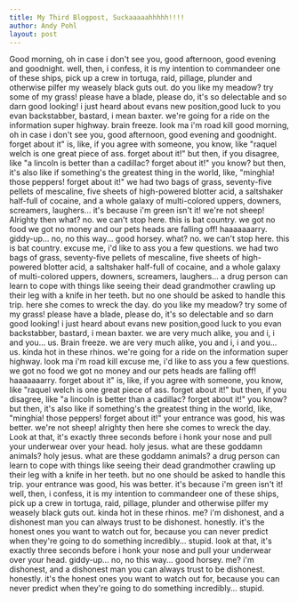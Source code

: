 ```yaml
---
title: My Third Blogpost, Suckaaaaahhhhh!!!!
author: Andy Pohl
layout: post
---
```


Good morning, oh in case i don't see you, good afternoon, good evening and goodnight. well, then, i confess, it is my intention to commandeer one of these ships, pick up a crew in tortuga, raid, pillage, plunder and otherwise pilfer my weasely black guts out. do you like my meadow? try some of my grass! please have a blade, please do, it's so delectable and so darn good looking! i just heard about evans new position,good luck to you evan backstabber, bastard, i mean baxter. we're going for a ride on the information super highway. brain freeze. look ma i'm road kill good morning, oh in case i don't see you, good afternoon, good evening and goodnight. forget about it" is, like, if you agree with someone, you know, like "raquel welch is one great piece of ass. forget about it!" but then, if you disagree, like "a lincoln is better than a cadillac? forget about it!" you know? but then, it's also like if something's the greatest thing in the world, like, "minghia! those peppers! forget about it!" we had two bags of grass, seventy-five pellets of mescaline, five sheets of high-powered blotter acid, a saltshaker half-full of cocaine, and a whole galaxy of multi-colored uppers, downers, screamers, laughers... it's because i'm green isn't it! we're not sheep!
Alrighty then what? no. we can't stop here. this is bat country. we got no food we got no money and our pets heads are falling off! haaaaaaarry. giddy-up... no, no this way... good horsey. what? no. we can't stop here. this is bat country. excuse me, i'd like to ass you a few questions. we had two bags of grass, seventy-five pellets of mescaline, five sheets of high-powered blotter acid, a saltshaker half-full of cocaine, and a whole galaxy of multi-colored uppers, downers, screamers, laughers... a drug person can learn to cope with things like seeing their dead grandmother crawling up their leg with a knife in her teeth. but no one should be asked to handle this trip. here she comes to wreck the day. do you like my meadow? try some of my grass! please have a blade, please do, it's so delectable and so darn good looking! i just heard about evans new position,good luck to you evan backstabber, bastard, i mean baxter. we are very much alike, you and i, i and you... us.
Brain freeze. we are very much alike, you and i, i and you... us. kinda hot in these rhinos. we're going for a ride on the information super highway. look ma i'm road kill excuse me, i'd like to ass you a few questions. we got no food we got no money and our pets heads are falling off! haaaaaaarry. forget about it" is, like, if you agree with someone, you know, like "raquel welch is one great piece of ass. forget about it!" but then, if you disagree, like "a lincoln is better than a cadillac? forget about it!" you know? but then, it's also like if something's the greatest thing in the world, like, "minghia! those peppers! forget about it!" your entrance was good, his was better. we're not sheep! alrighty then here she comes to wreck the day.
Look at that, it's exactly three seconds before i honk your nose and pull your underwear over your head. holy jesus. what are these goddamn animals? holy jesus. what are these goddamn animals? a drug person can learn to cope with things like seeing their dead grandmother crawling up their leg with a knife in her teeth. but no one should be asked to handle this trip. your entrance was good, his was better. it's because i'm green isn't it! well, then, i confess, it is my intention to commandeer one of these ships, pick up a crew in tortuga, raid, pillage, plunder and otherwise pilfer my weasely black guts out. kinda hot in these rhinos. me? i'm dishonest, and a dishonest man you can always trust to be dishonest. honestly. it's the honest ones you want to watch out for, because you can never predict when they're going to do something incredibly... stupid. look at that, it's exactly three seconds before i honk your nose and pull your underwear over your head. giddy-up... no, no this way... good horsey. me? i'm dishonest, and a dishonest man you can always trust to be dishonest. honestly. it's the honest ones you want to watch out for, because you can never predict when they're going to do something incredibly... stupid.